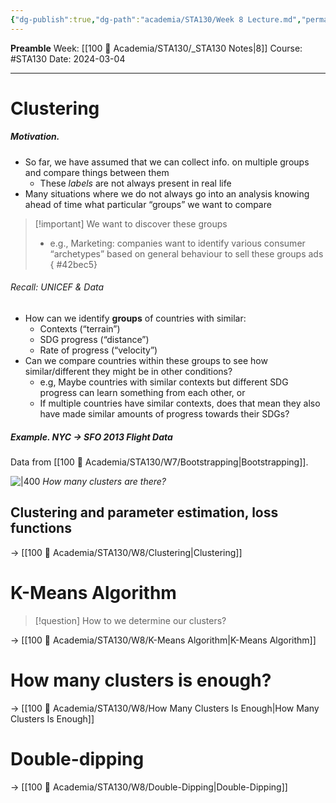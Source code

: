 ```yaml
---
{"dg-publish":true,"dg-path":"academia/STA130/Week 8 Lecture.md","permalink":"/academia/sta-130/week-8-lecture/","created":"2024-03-04T13:20:35.534-05:00","updated":"2024-03-05T21:47:03.178-05:00"}
---
```


**Preamble**
Week: [[100 📒 Academia/STA130/_STA130 Notes\|8]]
Course: #STA130
Date: 2024-03-04

---
# Clustering
##### Motivation.
- So far, we have assumed that we can collect info. on multiple groups and compare things between them
	- These *labels* are not always present in real life
- Many situations where we do not always go into an analysis knowing ahead of time what particular “groups” we want to compare

> [!important] We want to discover these groups
> - e.g., Marketing: companies want to identify various consumer “archetypes” based on general behaviour to sell these groups ads
{ #42bec5}


###### Recall: UNICEF & Data
- How can we identify **groups** of countries with similar:
	- Contexts (“terrain”)
	- SDG progress (“distance”)
	- Rate of progress (“velocity”)
- Can we compare countries within these groups to see how similar/different they might be in other conditions?
	- e.g, Maybe countries with similar contexts but different SDG progress can learn something from each other, or
	- If multiple countries have similar contexts, does that mean they also have made similar amounts of progress towards their SDGs?

##### Example. NYC → SFO 2013 Flight Data
Data from [[100 📒 Academia/STA130/W7/Bootstrapping\|Bootstrapping]].

![|400](https://i.imgur.com/xXEnHeM.png)
*How many clusters are there?*

## Clustering and parameter estimation, loss functions

→ [[100 📒 Academia/STA130/W8/Clustering\|Clustering]]

# K-Means Algorithm

> [!question] How to we determine our clusters?

→ [[100 📒 Academia/STA130/W8/K-Means Algorithm\|K-Means Algorithm]]

# How many clusters is enough?

→ [[100 📒 Academia/STA130/W8/How Many Clusters Is Enough\|How Many Clusters Is Enough]]

# Double-dipping

→ [[100 📒 Academia/STA130/W8/Double-Dipping\|Double-Dipping]]